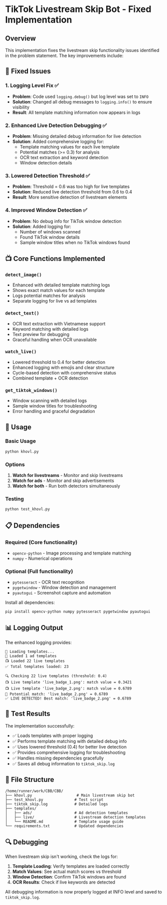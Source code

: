 # TikTok Livestream Skip Bot - Fixed Implementation

## Overview

This implementation fixes the livestream skip functionality issues identified in the problem statement. The key improvements include:

## 🔧 Fixed Issues

### 1. **Logging Level Fix** ✅
- **Problem**: Code used `logging.debug()` but log level was set to `INFO`
- **Solution**: Changed all debug messages to `logging.info()` to ensure visibility
- **Result**: All template matching information now appears in logs

### 2. **Enhanced Live Detection Debugging** ✅
- **Problem**: Missing detailed debug information for live detection
- **Solution**: Added comprehensive logging for:
  - Template matching values for each live template
  - Potential matches (>= 0.3) for analysis
  - OCR text extraction and keyword detection
  - Window detection details

### 3. **Lowered Detection Threshold** ✅
- **Problem**: Threshold = 0.6 was too high for live templates
- **Solution**: Reduced live detection threshold from 0.6 to 0.4
- **Result**: More sensitive detection of livestream elements

### 4. **Improved Window Detection** ✅
- **Problem**: No debug info for TikTok window detection
- **Solution**: Added logging for:
  - Number of windows scanned
  - Found TikTok window details
  - Sample window titles when no TikTok windows found

## 📺 Core Functions Implemented

### `detect_image()`
- Enhanced with detailed template matching logs
- Shows exact match values for each template
- Logs potential matches for analysis
- Separate logging for live vs ad templates

### `detect_text()`
- OCR text extraction with Vietnamese support
- Keyword matching with detailed logs
- Text preview for debugging
- Graceful handling when OCR unavailable

### `watch_live()`
- Lowered threshold to 0.4 for better detection
- Enhanced logging with emojis and clear structure
- Cycle-based detection with comprehensive status
- Combined template + OCR detection

### `get_tiktok_windows()`
- Window scanning with detailed logs
- Sample window titles for troubleshooting
- Error handling and graceful degradation

## 🚀 Usage

### Basic Usage
```bash
python khovl.py
```

### Options
1. **Watch for livestreams** - Monitor and skip livestreams
2. **Watch for ads** - Monitor and skip advertisements  
3. **Watch for both** - Run both detectors simultaneously

### Testing
```bash
python test_khovl.py
```

## 📋 Dependencies

### Required (Core functionality)
- `opencv-python` - Image processing and template matching
- `numpy` - Numerical operations

### Optional (Full functionality)
- `pytesseract` - OCR text recognition
- `pygetwindow` - Window detection and management
- `pyautogui` - Screenshot capture and automation

Install all dependencies:
```bash
pip install opencv-python numpy pytesseract pygetwindow pyautogui
```

## 📊 Logging Output

The enhanced logging provides:

```
🔄 Loading templates...
📁 Loaded 1 ad templates
📺 Loaded 22 live templates
✅ Total templates loaded: 23

🔍 Checking 22 live templates (threshold: 0.4)
📺 Live template 'live_badge_1.png': match value = 0.3421
📺 Live template 'live_badge_2.png': match value = 0.6789
🎯 Potential match: 'live_badge_2.png' = 0.6789
✅ LIVE DETECTED! Best match: 'live_badge_2.png' = 0.6789
```

## 🎯 Test Results

The implementation successfully:
- ✅ Loads templates with proper logging
- ✅ Performs template matching with detailed debug info
- ✅ Uses lowered threshold (0.4) for better live detection
- ✅ Provides comprehensive logging for troubleshooting
- ✅ Handles missing dependencies gracefully
- ✅ Saves all debug information to `tiktok_skip.log`

## 📁 File Structure

```
/home/runner/work/CBB/CBB/
├── khovl.py                    # Main livestream skip bot
├── test_khovl.py              # Test script
├── tiktok_skip.log            # Detailed logs
├── templates/
│   ├── ads/                   # Ad detection templates
│   ├── live/                  # Livestream detection templates
│   └── README.md              # Template usage guide
└── requirements.txt           # Updated dependencies
```

## 🔍 Debugging

When livestream skip isn't working, check the logs for:

1. **Template Loading**: Verify templates are loaded correctly
2. **Match Values**: See actual match scores vs threshold
3. **Window Detection**: Confirm TikTok windows are found
4. **OCR Results**: Check if live keywords are detected

All debugging information is now properly logged at INFO level and saved to `tiktok_skip.log`.